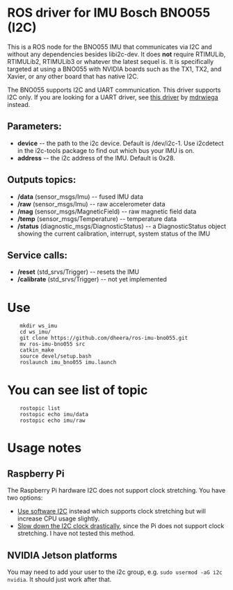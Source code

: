# ROS driver for IMU Bosch BNO055 (I2C)

This is a ROS node for the BNO055 IMU that communicates via I2C and without any dependencies besides libi2c-dev. It does **not** require RTIMULib, RTIMULib2, RTIMULib3 or whatever the latest sequel is. It is specifically targeted at using a BNO055 with NVIDIA boards such as the TX1, TX2, and Xavier, or any other board that has native I2C.

The BNO055 supports I2C and UART communication. This driver supports I2C only. If you are looking for a UART driver, see [this driver](https://github.com/mdrwiega/bosch_imu_driver) by [mdrwiega](https://github.com/mdrwiega) instead.

## Parameters:

* **device** -- the path to the i2c device. Default is /dev/i2c-1. Use i2cdetect in the i2c-tools package to find out which bus your IMU is on.
* **address** -- the i2c address of the IMU. Default is 0x28.

## Outputs topics:
* **/data** (sensor\_msgs/Imu) -- fused IMU data
* **/raw** (sensor\_msgs/Imu) -- raw accelerometer data
* **/mag** (sensor\_msgs/MagneticField) -- raw magnetic field data
* **/temp** (sensor\_msgs/Temperature) -- temperature data
* **/status** (diagnostic\_msgs/DiagnosticStatus) -- a DiagnosticStatus object showing the current calibration, interrupt, system status of the IMU

## Service calls:
* **/reset** (std\_srvs/Trigger) -- resets the IMU
* **/calibrate** (std\_srvs/Trigger) -- not yet implemented

# Use

        mkdir ws_imu
        cd ws_imu/
        git clone https://github.com/dheera/ros-imu-bno055.git
        mv ros-imu-bno055 src
        catkin_make
        source devel/setup.bash
        roslaunch imu_bno055 imu.launch

# You can see list of topic

        rostopic list
        rostopic echo imu/data
        rostopic echo imu/raw

# Usage notes

## Raspberry Pi

The Raspberry Pi hardware I2C does not support clock stretching. You have two options:

* [Use software I2C](https://github.com/fivdi/i2c-bus/blob/master/doc/raspberry-pi-software-i2c.md) instead which supports clock stretching but will increase CPU usage slightly.
* [Slow down the I2C clock drastically](https://learn.adafruit.com/circuitpython-on-raspberrypi-linux/i2c-clock-stretching), since the Pi does not support clock stretching. I have not tested this method.

## NVIDIA Jetson platforms

You may need to add your user to the i2c group, e.g. `sudo usermod -aG i2c nvidia`. It should just work after that.

